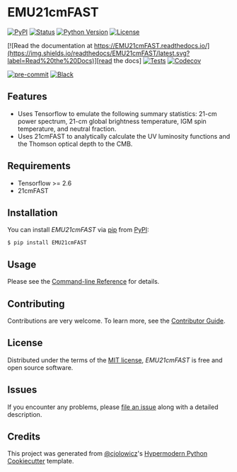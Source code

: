 # EMU21cmFAST

[![PyPI](https://img.shields.io/pypi/v/EMU21cmFAST.svg)][pypi_]
[![Status](https://img.shields.io/pypi/status/EMU21cmFAST.svg)][status]
[![Python Version](https://img.shields.io/pypi/pyversions/EMU21cmFAST)][python version]
[![License](https://img.shields.io/pypi/l/EMU21cmFAST)][license]

[![Read the documentation at https://EMU21cmFAST.readthedocs.io/](https://img.shields.io/readthedocs/EMU21cmFAST/latest.svg?label=Read%20the%20Docs)][read the docs]
[![Tests](https://github.com/DanielaBreitman/EMU21cmFAST/workflows/Tests/badge.svg)][tests]
[![Codecov](https://codecov.io/gh/DanielaBreitman/EMU21cmFAST/branch/main/graph/badge.svg)][codecov]

[![pre-commit](https://img.shields.io/badge/pre--commit-enabled-brightgreen?logo=pre-commit&logoColor=white)][pre-commit]
[![Black](https://img.shields.io/badge/code%20style-black-000000.svg)][black]

[pypi_]: https://pypi.org/project/EMU21cmFAST/
[status]: https://pypi.org/project/EMU21cmFAST/
[python version]: https://pypi.org/project/EMU21cmFAST
[read the docs]: https://EMU21cmFAST.readthedocs.io/
[tests]: https://github.com/DanielaBreitman/EMU21cmFAST/actions?workflow=Tests
[codecov]: https://app.codecov.io/gh/DanielaBreitman/EMU21cmFAST
[pre-commit]: https://github.com/pre-commit/pre-commit
[black]: https://github.com/psf/black

## Features

- Uses Tensorflow to emulate the following summary statistics: 21-cm power spectrum, 21-cm global brightness temperature, IGM spin temperature, and neutral fraction.
- Uses 21cmFAST to analytically calculate the UV luminosity functions and the Thomson optical depth to the CMB.

## Requirements

- Tensorflow >= 2.6
- 21cmFAST

## Installation

You can install _EMU21cmFAST_ via [pip] from [PyPI]:

```console
$ pip install EMU21cmFAST
```

## Usage

Please see the [Command-line Reference] for details.

## Contributing

Contributions are very welcome.
To learn more, see the [Contributor Guide].

## License

Distributed under the terms of the [MIT license][license],
_EMU21cmFAST_ is free and open source software.

## Issues

If you encounter any problems,
please [file an issue] along with a detailed description.

## Credits

This project was generated from [@cjolowicz]'s [Hypermodern Python Cookiecutter] template.

[@cjolowicz]: https://github.com/cjolowicz
[pypi]: https://pypi.org/
[hypermodern python cookiecutter]: https://github.com/cjolowicz/cookiecutter-hypermodern-python
[file an issue]: https://github.com/DanielaBreitman/EMU21cmFAST/issues
[pip]: https://pip.pypa.io/

<!-- github-only -->

[license]: https://github.com/DanielaBreitman/EMU21cmFAST/blob/main/LICENSE
[contributor guide]: https://github.com/DanielaBreitman/EMU21cmFAST/blob/main/CONTRIBUTING.md
[command-line reference]: https://EMU21cmFAST.readthedocs.io/en/latest/usage.html
